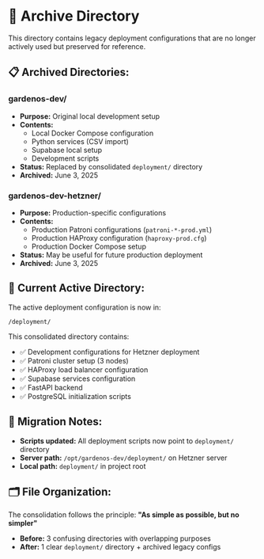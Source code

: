 # 📁 Archive Directory

This directory contains legacy deployment configurations that are no longer actively used but preserved for reference.

## 📋 **Archived Directories:**

### **gardenos-dev/**
- **Purpose:** Original local development setup
- **Contents:** 
  - Local Docker Compose configuration
  - Python services (CSV import)
  - Supabase local setup
  - Development scripts
- **Status:** Replaced by consolidated `deployment/` directory
- **Archived:** June 3, 2025

### **gardenos-dev-hetzner/**
- **Purpose:** Production-specific configurations
- **Contents:**
  - Production Patroni configurations (`patroni-*-prod.yml`)
  - Production HAProxy configuration (`haproxy-prod.cfg`)
  - Production Docker Compose setup
- **Status:** May be useful for future production deployment
- **Archived:** June 3, 2025

## 🎯 **Current Active Directory:**

The active deployment configuration is now in:
```
/deployment/
```

This consolidated directory contains:
- ✅ Development configurations for Hetzner deployment
- ✅ Patroni cluster setup (3 nodes)
- ✅ HAProxy load balancer configuration
- ✅ Supabase services configuration
- ✅ FastAPI backend
- ✅ PostgreSQL initialization scripts

## 🔄 **Migration Notes:**

- **Scripts updated:** All deployment scripts now point to `deployment/` directory
- **Server path:** `/opt/gardenos-dev/deployment/` on Hetzner server
- **Local path:** `deployment/` in project root

## 🗂️ **File Organization:**

The consolidation follows the principle: **"As simple as possible, but no simpler"**

- **Before:** 3 confusing directories with overlapping purposes
- **After:** 1 clear `deployment/` directory + archived legacy configs
